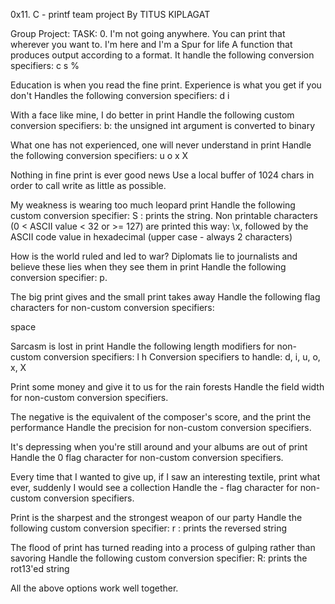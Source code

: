 0x11. C - printf team project By TITUS KIPLAGAT

Group Project:
TASK:
0. I'm not going anywhere. You can print that wherever you want to. I'm here and I'm a Spur for life A function that produces output according to a format. It handle the following conversion specifiers: c s %

Education is when you read the fine print. Experience is what you get if you don't Handles the following conversion specifiers: d i

With a face like mine, I do better in print Handle the following custom conversion specifiers: b: the unsigned int argument is converted to binary

What one has not experienced, one will never understand in print Handle the following conversion specifiers: u o x X

Nothing in fine print is ever good news Use a local buffer of 1024 chars in order to call write as little as possible.

My weakness is wearing too much leopard print Handle the following custom conversion specifier: S : prints the string. Non printable characters (0 < ASCII value < 32 or >= 127) are printed this way: \x, followed by the ASCII code value in hexadecimal (upper case - always 2 characters)

How is the world ruled and led to war? Diplomats lie to journalists and believe these lies when they see them in print Handle the following conversion specifier: p.

The big print gives and the small print takes away Handle the following flag characters for non-custom conversion specifiers:

space

Sarcasm is lost in print Handle the following length modifiers for non-custom conversion specifiers: l h Conversion specifiers to handle: d, i, u, o, x, X

Print some money and give it to us for the rain forests Handle the field width for non-custom conversion specifiers.

The negative is the equivalent of the composer's score, and the print the performance Handle the precision for non-custom conversion specifiers.

It's depressing when you're still around and your albums are out of print Handle the 0 flag character for non-custom conversion specifiers.

Every time that I wanted to give up, if I saw an interesting textile, print what ever, suddenly I would see a collection Handle the - flag character for non-custom conversion specifiers.

Print is the sharpest and the strongest weapon of our party Handle the following custom conversion specifier: r : prints the reversed string

The flood of print has turned reading into a process of gulping rather than savoring Handle the following custom conversion specifier: R: prints the rot13'ed string

All the above options work well together.
